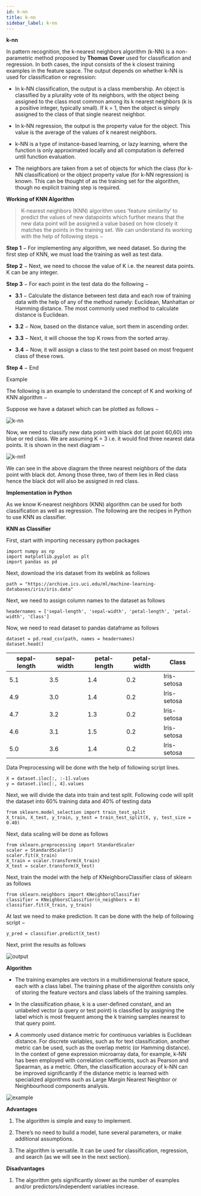 ```yaml
---
id: k-nn
title: k-nn
sidebar_label: k-nn
---
```


**k-nn**

In pattern recognition, the k-nearest neighbors algorithm (k-NN) is a non-parametric method proposed by **Thomas Cover** used for classification and regression. In both cases, the input consists of the k closest training examples in the feature space. The output depends on whether k-NN is used for classification or regression:

* In k-NN classification, the output is a class membership. An object is classified by a plurality vote of its neighbors, with the object being assigned to the class most common among its k nearest neighbors (k is a positive integer, typically small). If k = 1, then the object is simply assigned to the class of that single nearest neighbor.
* In k-NN regression, the output is the property value for the object. This value is the average of the values of k nearest neighbors.
* k-NN is a type of instance-based learning, or lazy learning, where the function is only approximated locally and all computation is deferred until function evaluation.

* The neighbors are taken from a set of objects for which the class (for k-NN classification) or the object property value (for k-NN regression) is known. This can be thought of as the training set for the algorithm, though no explicit training step is required.

**Working of KNN Algorithm**

>K-nearest neighbors (KNN) algorithm uses ‘feature similarity’ to predict the values of new datapoints which further means that the new data point will be assigned a value based on how closely it matches the points in the training set. We can understand its working with the help of following 
steps −

**Step 1** − For implementing any algorithm, we need dataset. So during the first step of KNN, we must load the training as well as test data.

**Step 2** − Next, we need to choose the value of K i.e. the nearest data points. K can be any integer.

**Step 3** − For each point in the test data do the following −

* **3.1** − Calculate the distance between test data and each row of training data with the help of any of the method namely: Euclidean, Manhattan or Hamming distance. The most commonly used method to calculate distance is Euclidean.

* **3.2** − Now, based on the distance value, sort them in ascending order.

* **3.3** − Next, it will choose the top K rows from the sorted array.

* **3.4** − Now, it will assign a class to the test point based on most frequent class of these rows.

**Step 4** − End

Example

The following is an example to understand the concept of K and working of KNN algorithm −

Suppose we have a dataset which can be plotted as follows −

![k-nn](assets/k-nn/knn.png)

Now, we need to classify new data point with black dot (at point 60,60) into blue or red class. We are assuming K = 3 i.e. it would find three nearest data points. It is shown in the next diagram −

![k-nn1](assets/k-nn/knn1.png)

We can see in the above diagram the three nearest neighbors of the data point with black dot. Among those three, two of them lies in Red class hence the black dot will also be assigned in red class.

**Implementation in Python**

As we know K-nearest neighbors (KNN) algorithm can be used for both classification as well as regression. The following are the recipes in Python to use KNN as classifier.

**KNN as Classifier**

First, start with importing necessary python packages 

```
import numpy as np
import matplotlib.pyplot as plt
import pandas as pd

```
Next, download the iris dataset from its weblink as follows 

```
path = "https://archive.ics.uci.edu/ml/machine-learning-databases/iris/iris.data"

```
Next, we need to assign column names to the dataset as follows 

```
headernames = ['sepal-length', 'sepal-width', 'petal-length', 'petal-width', 'Class']

```
Now, we need to read dataset to pandas dataframe as follows 

```
dataset = pd.read_csv(path, names = headernames)
dataset.head()

```

sepal-length	 | sepal-width |petal-length | petal-width	|Class     |
-----------------|-------------|-------------|--------------|----------|
 5.1 | 3.5 | 1.4 | 0.2 | Iris-setosa |
 4.9 | 3.0 | 1.4 | 0.2 | Iris-setosa |
 4.7 | 3.2 | 1.3 | 0.2 | Iris-setosa |
 4.6 | 3.1 | 1.5 | 0.2 | Iris-setosa |
 5.0 | 3.6 | 1.4 | 0.2 | Iris-setosa |

Data Preprocessing will be done with the help of following script lines.
```
X = dataset.iloc[:, :-1].values
y = dataset.iloc[:, 4].values
```

Next, we will divide the data into train and test split. Following code will split the dataset into 60% training data and 40% of testing data 


```
from sklearn.model_selection import train_test_split
X_train, X_test, y_train, y_test = train_test_split(X, y, test_size = 0.40)

```

Next, data scaling will be done as follows
```
from sklearn.preprocessing import StandardScaler
scaler = StandardScaler()
scaler.fit(X_train)
X_train = scaler.transform(X_train)
X_test = scaler.transform(X_test)

```
Next, train the model with the help of KNeighborsClassifier class of sklearn as follows 

```
from sklearn.neighbors import KNeighborsClassifier
classifier = KNeighborsClassifier(n_neighbors = 8)
classifier.fit(X_train, y_train)

```
At last we need to make prediction. It can be done with the help of following script −

```
y_pred = classifier.predict(X_test)
```
Next, print the results as follows

![output](assets/k-nn/output.png)

**Algorithm**

* The training examples are vectors in a multidimensional feature space, each with a class label. The training phase of the algorithm consists only of storing the feature vectors and class labels of the training samples.

* In the classification phase, k is a user-defined constant, and an unlabeled vector (a query or test point) is classified by assigning the label which is most frequent among the k training samples nearest to that query point.

* A commonly used distance metric for continuous variables is Euclidean distance. For discrete variables, such as for text classification, another metric can be used, such as the overlap metric (or Hamming distance). In the context of gene expression microarray data, for example, k-NN has been employed with correlation coefficients, such as Pearson and Spearman, as a metric. Often, the classification accuracy of k-NN can be improved significantly if the distance metric is learned with specialized algorithms such as Large Margin Nearest Neighbor or Neighbourhood components analysis.


![example](assets/k-nn/eg.png)

**Advantages**
1. The algorithm is simple and easy to implement.

1. There’s no need to build a model, tune several parameters, or make additional assumptions.

2. The algorithm is versatile. It can be used for classification, regression, and search (as we will see in the next section).

**Disadvantages**

1. The algorithm gets significantly slower as the number of examples and/or predictors/independent variables increase.
